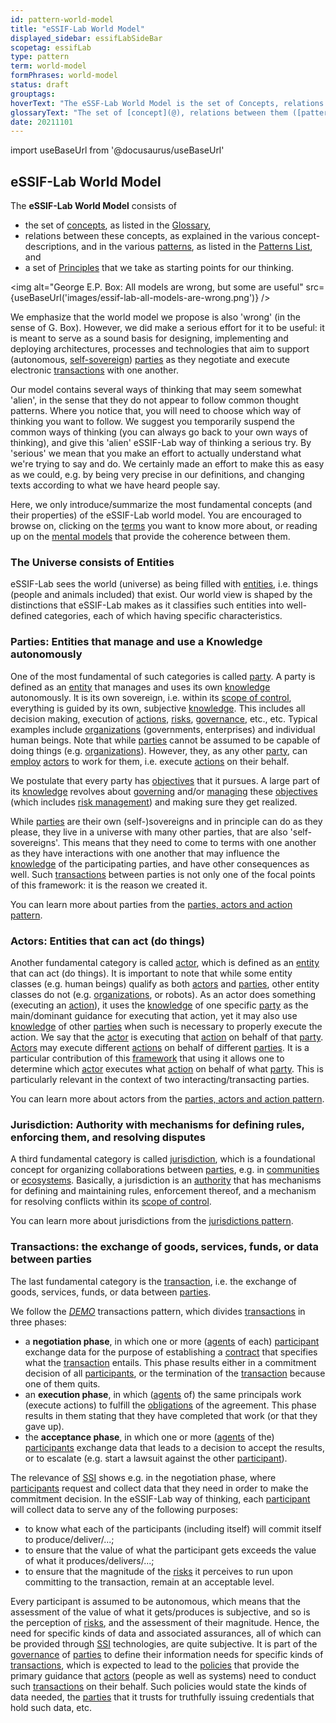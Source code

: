 ```yaml
---
id: pattern-world-model
title: "eSSIF-Lab World Model"
displayed_sidebar: essifLabSideBar
scopetag: essifLab
type: pattern
term: world-model
formPhrases: world-model
status: draft
grouptags:
hoverText: "The eSSF-Lab World Model is the set of Concepts, relations between them (Patterns), and principles (that are the starting point for eSSIF-Lab's thinking)."
glossaryText: "The set of [concept](@), relations between them ([pattern](@)), and [Principles](essifLab-principles) (that are the starting point for eSSIF-Lab's thinking)."
date: 20211101
---
```


import useBaseUrl from '@docusaurus/useBaseUrl'

## eSSIF-Lab World Model

The **eSSIF-Lab World Model** consists of
- the set of [concepts](@), as listed in the [Glossary](../essifLab-Glossary),
- relations between these concepts, as explained in the various concept-descriptions, and in the various [patterns](@), as listed in the [Patterns List](../essifLab-pattern-list), and
- a set of [Principles](../essifLab-principles) that we take as starting points for our thinking.

<img
  alt="George E.P. Box: All models are wrong, but some are useful"
  src={useBaseUrl('images/essif-lab-all-models-are-wrong.png')}
/>

We emphasize that the world model we propose is also 'wrong' (in the sense of G. Box). However, we did make a serious effort for it to be useful: it is meant to serve as a sound basis for designing, implementing and deploying architectures, processes and technologies that aim to support (autonomous, [self-sovereign](self-sovereignty@)) [parties](@) as they negotiate and execute electronic [transactions](@) with one another.

Our model contains several ways of thinking that may seem somewhat 'alien', in the sense that they do not appear to follow common thought patterns. Where you notice that, you will need to choose which way of thinking you want to follow. We suggest you temporarily suspend the common ways of thinking (you can always go back to your own ways of thinking), and give this 'alien' eSSIF-Lab way of thinking a serious try. By 'serious' we mean that you make an effort to actually understand what we're trying to say and do. We certainly made an effort to make this as easy as we could, e.g. by being very precise in our definitions, and changing texts according to what we have heard people say.

Here, we only introduce/summarize the most fundamental concepts (and their properties) of the eSSIF-Lab world model. You are encouraged to browse on, clicking on the [terms](@) you want to know more about, or reading up on the [mental models](pattern@) that provide the coherence between them.

### The Universe consists of Entities

eSSIF-Lab sees the world (universe) as being filled with [entities](@), i.e. things (people and animals included) that exist. Our world view is shaped by the distinctions that eSSIF-Lab makes as it classifies such entities into well-defined categories, each of which having specific characteristics.

### Parties: Entities that manage and use a Knowledge autonomously

One of the most fundamental of such categories is called [party](@). A party is defined as an [entity](@) that manages and uses its own [knowledge](@) autonomously. It is its own sovereign, i.e. within its [scope of control](@), everything is guided by its own, subjective [knowledge](@). This includes all decision making, execution of [actions](@), [risks](@), [governance](@), etc., etc. Typical examples include [organizations](@) (governments, enterprises) and individual human beings. Note that while [parties](@) cannot be assumed to be capable of doing things (e.g. [organizations](@)). However, they, as any other [party](@), can [employ](employer@) [actors](@) to work for them, i.e. execute [actions](@) on their behalf.

We postulate that every party has [objectives](@) that it pursues. A large part of its [knowledge](@) revolves about [governing](governance@) and/or [managing](management@) these [objectives](@) (which includes [risk management](@)) and making sure they get realized.

While [parties](@) are their own (self-)sovereigns and in principle can do as they please, they live in a universe with many other parties, that are also 'self-sovereigns'. This means that they need to come to terms with one another as they have interactions with one another that may influence the [knowledge](@) of the participating parties, and have other consequences as well. Such [transactions](@) between parties is not only one of the focal points of this framework: it is the reason we created it.

You can learn more about parties from the [parties, actors and action pattern](pattern-party-actor-action@).


### Actors: Entities that can act (do things)

Another fundamental category is called [actor](@), which is defined as an [entity](@) that can act (do things). It is important to note that while some entity classes (e.g. human beings) qualify as both [actors](@) and [parties](@), other entity classes do not (e.g. [organizations](@), or robots). As an actor does something (executing an [action](@)), it uses the [knowledge](@) of one specific [party](@) as the main/dominant guidance for executing that action, yet it may also use [knowledge](@) of other [parties](@) when such is necessary to properly execute the action. We say that the [actor](@) is executing that [action](@) on behalf of that [party](@). [Actors](@) may execute different [actions](@) on behalf of different [parties](@). It is a particular contribution of this [framework](@) that using it allows one to determine which [actor](@) executes what [action](@) on behalf of what [party](@). This is particularly relevant in the context of two interacting/transacting parties.

You can learn more about actors from the [parties, actors and action pattern](pattern-party-actor-action@).

### Jurisdiction: Authority with mechanisms for defining rules, enforcing them, and resolving disputes

A third fundamental category is called [jurisdiction](@), which is a foundational concept for organizing collaborations between [parties](@), e.g. in [communities](@) or [ecosystems](@). Basically, a jurisdiction is an [authority](@) that has mechanisms for defining and maintaining rules, enforcement thereof, and a mechanism for resolving conflicts within its [scope of control](@).

You can learn more about jurisdictions from the [jurisdictions pattern](pattern-jurisdiction@).

### Transactions: the exchange of goods, services, funds, or data between parties

The last fundamental category is the [transaction](@), i.e. the exchange of goods, services, funds, or data between [parties](@).

We follow the [*DEMO*](https://en.wikipedia.org/wiki/Design_%26_Engineering_Methodology_for_Organizations) transactions pattern, which divides [transactions](@) in three phases:
- a **negotiation phase**, in which one or more ([agents](@) of each) [participant](@) exchange data for the purpose of establishing a [contract](transaction-agreement@) that specifies what the [transaction](@) entails. This phase results either in a commitment decision of all [participants](@), or the termination of the [transaction](@) because one of them quits.
- an **execution phase**, in which ([agents](@) of) the same principals work (execute actions) to fulfill the [obligations](@) of the agreement. This phase results in them stating that they have completed that work (or that they gave up).
- the **acceptance phase**, in which one or more ([agents](@) of the) [participants](@) exchange data that leads to a decision to accept the results, or to escalate (e.g. start a lawsuit against the other [participant](@)).

The relevance of [SSI](self-sovereign-identity@) shows e.g. in the negotiation phase, where [participants](@) request and collect data that they need in order to make the commitment decision. In the eSSIF-Lab way of thinking, each [participant](@) will collect data to serve any of the following purposes:
- to know what each of the participants (including itself) will commit itself to produce/deliver/...;
- to ensure that the value of what the participant gets exceeds the value of what it produces/delivers/...;
- to ensure that the magnitude of the [risks](@) it perceives to run upon committing to the transaction, remain at an acceptable level.

Every participant is assumed to be autonomous, which means that the assessment of the value of what it gets/produces is subjective, and so is the perception of [risks](@), and the assessment of their magnitude. Hence, the need for specific kinds of data and associated assurances, all of which can be provided through [SSI](self-sovereign-identity@) technologies, are quite subjective. It is part of the [governance](@) of [parties](@) to define their information needs for specific kinds of [transactions](@), which is expected to lead to the [policies](@) that provide the primary guidance that [actors](@) (people as well as systems) need to conduct such [transactions](@) on their behalf. Such policies would state the kinds of data needed, the [parties](@) that it trusts for truthfully issuing credentials that hold such data, etc.
